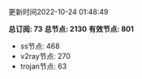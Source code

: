 更新时间2022-10-24 01:48:49

**总订阅: 73**
**总节点: 2130**
**有效节点: 801**
- ss节点: 468
- v2ray节点: 270
- trojan节点: 63
